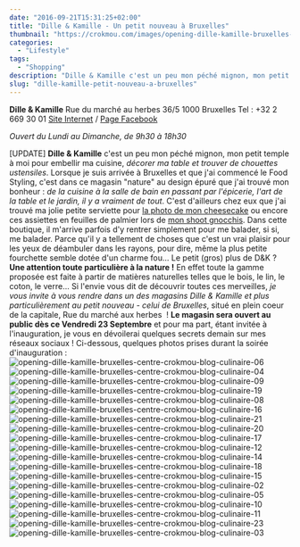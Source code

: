 ```yaml
---
date: "2016-09-21T15:31:25+02:00"
title: "Dille & Kamille - Un petit nouveau à Bruxelles"
thumbnail: "https://crokmou.com/images/opening-dille-kamille-bruxelles-centre-crokmou-blog-culinaire-01.jpg"
categories:
  - "Lifestyle"
tags:
  - "Shopping"
description: "Dille & Kamille c'est un peu mon péché mignon, mon petit temple à moi pour embellir ma cuisine, décorer ma table et trouver de chouettes ustensiles."
slug: "dille-kamille-petit-nouveau-a-bruxelles"
---
```


**Dille & Kamille** Rue du marché au herbes 36/5 1000 Bruxelles Tel : +32 2 669 30 01 [Site Internet](http://www.dille-kamille.be/) / [Page Facebook](https://www.facebook.com/dillekamillebelgique)

_Ouvert du Lundi au Dimanche, de 9h30 à 18h30_

[UPDATE] **Dille & Kamille** c'est un peu mon péché mignon, mon petit temple à moi pour embellir ma cuisine, _décorer ma table et trouver de chouettes ustensiles_. Lorsque je suis arrivée à Bruxelles et que j'ai commencé le Food Styling, c'est dans ce magasin "nature" au design épuré que j'ai trouvé mon bonheur : _de la cuisine à la salle de bain en passant par l'épicerie, l'art de la table et le jardin, il y a vraiment de tout_. C'est d'ailleurs chez eux que j'ai trouvé ma jolie petite serviette pour [la photo de mon cheesecake](http://www.crokmou.com/2016/01/cheesecake-sans-cuisson-citron-vert-et-speculoos) ou encore ces assiettes en feuilles de palmier lors de [mon shoot gnocchis](http://www.crokmou.com/2016/05/gnocchis-a-l-ail-des-ours). Dans cette boutique, il m'arrive parfois d'y rentrer simplement pour me balader, si si, me balader. Parce qu'il y a tellement de choses que c'est un vrai plaisir pour les yeux de déambuler dans les rayons, pour dire, même la plus petite fourchette semble dotée d'un charme fou... Le petit (gros) plus de D&K ? **Une attention toute particulière à la nature !** En effet toute la gamme proposée est faite à partir de matières naturelles telles que le bois, le lin, le coton, le verre... Si l'envie vous dit de découvrir toutes ces merveilles, _je vous invite à vous rendre dans un des magasins Dille & Kamille et plus particulièrement au petit nouveau - celui de Bruxelles_, situé en plein coeur de la capitale, Rue du marché aux herbes  ! **Le magasin sera ouvert au public dès ce Vendredi 23 Septembre** et pour ma part, étant invitée à l'inauguration, je vous en dévoilerai quelques secrets demain sur mes réseaux sociaux ! Ci-dessous, quelques photos prises durant la soirée d'inauguration : ![opening-dille-kamille-bruxelles-centre-crokmou-blog-culinaire-06](https://crokmou.com/images/opening-dille-kamille-bruxelles-centre-crokmou-blog-culinaire-06.jpg) ![opening-dille-kamille-bruxelles-centre-crokmou-blog-culinaire-04](https://crokmou.com/images/opening-dille-kamille-bruxelles-centre-crokmou-blog-culinaire-04.jpg) ![opening-dille-kamille-bruxelles-centre-crokmou-blog-culinaire-09](https://crokmou.com/images/opening-dille-kamille-bruxelles-centre-crokmou-blog-culinaire-09.jpg) ![opening-dille-kamille-bruxelles-centre-crokmou-blog-culinaire-19](https://crokmou.com/images/opening-dille-kamille-bruxelles-centre-crokmou-blog-culinaire-19.jpg) ![opening-dille-kamille-bruxelles-centre-crokmou-blog-culinaire-08](https://crokmou.com/images/opening-dille-kamille-bruxelles-centre-crokmou-blog-culinaire-08.jpg) ![opening-dille-kamille-bruxelles-centre-crokmou-blog-culinaire-16](https://crokmou.com/images/opening-dille-kamille-bruxelles-centre-crokmou-blog-culinaire-16.jpg) ![opening-dille-kamille-bruxelles-centre-crokmou-blog-culinaire-21](https://crokmou.com/images/opening-dille-kamille-bruxelles-centre-crokmou-blog-culinaire-21.jpg) ![opening-dille-kamille-bruxelles-centre-crokmou-blog-culinaire-20](https://crokmou.com/images/opening-dille-kamille-bruxelles-centre-crokmou-blog-culinaire-20.jpg) ![opening-dille-kamille-bruxelles-centre-crokmou-blog-culinaire-17](https://crokmou.com/images/opening-dille-kamille-bruxelles-centre-crokmou-blog-culinaire-17.jpg) ![opening-dille-kamille-bruxelles-centre-crokmou-blog-culinaire-12](https://crokmou.com/images/opening-dille-kamille-bruxelles-centre-crokmou-blog-culinaire-12.jpg) ![opening-dille-kamille-bruxelles-centre-crokmou-blog-culinaire-14](https://crokmou.com/images/opening-dille-kamille-bruxelles-centre-crokmou-blog-culinaire-14.jpg) ![opening-dille-kamille-bruxelles-centre-crokmou-blog-culinaire-18](https://crokmou.com/images/opening-dille-kamille-bruxelles-centre-crokmou-blog-culinaire-18.jpg) ![opening-dille-kamille-bruxelles-centre-crokmou-blog-culinaire-15](https://crokmou.com/images/opening-dille-kamille-bruxelles-centre-crokmou-blog-culinaire-15.jpg) ![opening-dille-kamille-bruxelles-centre-crokmou-blog-culinaire-02](https://crokmou.com/images/opening-dille-kamille-bruxelles-centre-crokmou-blog-culinaire-02.jpg) ![opening-dille-kamille-bruxelles-centre-crokmou-blog-culinaire-05](https://crokmou.com/images/opening-dille-kamille-bruxelles-centre-crokmou-blog-culinaire-05.jpg) ![opening-dille-kamille-bruxelles-centre-crokmou-blog-culinaire-10](https://crokmou.com/images/opening-dille-kamille-bruxelles-centre-crokmou-blog-culinaire-10.jpg) ![opening-dille-kamille-bruxelles-centre-crokmou-blog-culinaire-11](https://crokmou.com/images/opening-dille-kamille-bruxelles-centre-crokmou-blog-culinaire-11.jpg) ![opening-dille-kamille-bruxelles-centre-crokmou-blog-culinaire-23](https://crokmou.com/images/opening-dille-kamille-bruxelles-centre-crokmou-blog-culinaire-23.jpg) ![opening-dille-kamille-bruxelles-centre-crokmou-blog-culinaire-03](https://crokmou.com/images/opening-dille-kamille-bruxelles-centre-crokmou-blog-culinaire-03.jpg)